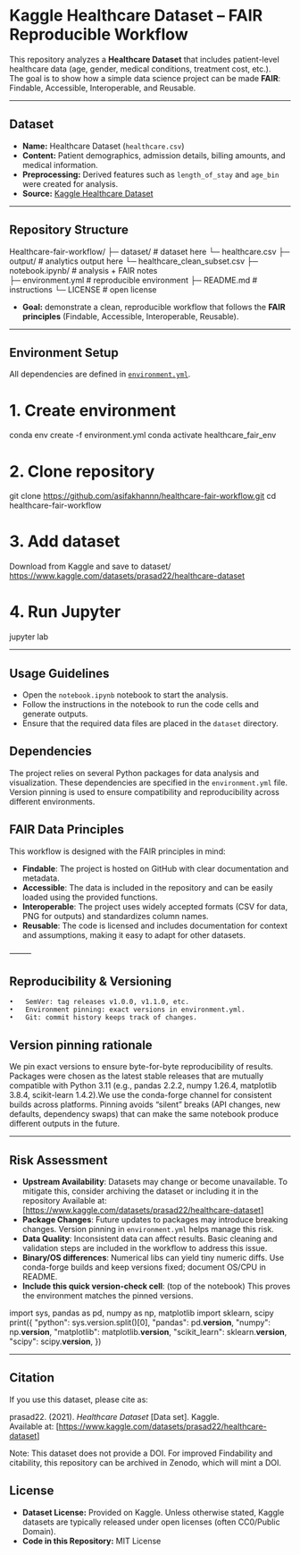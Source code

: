 # Kaggle Healthcare Dataset – FAIR Reproducible Workflow


This repository analyzes a **Healthcare Dataset** that includes patient-level healthcare data (age, gender, medical conditions, treatment cost, etc.).  
The goal is to show how a simple data science project can be made **FAIR**: Findable, Accessible, Interoperable, and Reusable.

---

## Dataset
- **Name:** Healthcare Dataset (`healthcare.csv`)  
- **Content:** Patient demographics, admission details, billing amounts, and medical information.  
- **Preprocessing:** Derived features such as `length_of_stay` and `age_bin` were created for analysis.  
- **Source:** [Kaggle Healthcare Dataset](https://www.kaggle.com/datasets/prasad22/healthcare-dataset)

---

## Repository Structure

Healthcare-fair-workflow/
├─ dataset/                # dataset here
    └─ healthcare.csv
├─ output/                # analytics output here
    └─ healthcare_clean_subset.csv
├─ notebook.ipynb/         # analysis + FAIR notes  
├─ environment.yml      # reproducible environment
├─ README.md            # instructions
└─ LICENSE              # open license

- **Goal:** demonstrate a clean, reproducible workflow that follows the **FAIR principles** (Findable, Accessible, Interoperable, Reusable).

---

##  Environment Setup
All dependencies are defined in [`environment.yml`](environment.yml).

# 1. Create environment
conda env create -f environment.yml
conda activate healthcare_fair_env

# 2. Clone repository
git clone https://github.com/asifakhannn/healthcare-fair-workflow.git
cd healthcare-fair-workflow

# 3. Add dataset
 Download from Kaggle and save to dataset/
 https://www.kaggle.com/datasets/prasad22/healthcare-dataset

# 4. Run Jupyter
jupyter lab

---

## Usage Guidelines
- Open the `notebook.ipynb` notebook to start the analysis.
- Follow the instructions in the notebook to run the code cells and generate outputs.
- Ensure that the required data files are placed in the `dataset` directory.

## Dependencies
The project relies on several Python packages for data analysis and visualization. These dependencies are specified in the `environment.yml` file. Version pinning is used to ensure compatibility and reproducibility across different environments.


## FAIR Data Principles
This workflow is designed with the FAIR principles in mind:
- **Findable**: The project is hosted on GitHub with clear documentation and metadata.
- **Accessible**: The data is included in the repository and can be easily loaded using the provided functions.
- **Interoperable**: The project uses widely accepted formats (CSV for data, PNG for outputs) and standardizes column names.
- **Reusable**: The code is licensed and includes documentation for context and assumptions, making it easy to adapt for other datasets.

⸻

## Reproducibility & Versioning
	•	SemVer: tag releases v1.0.0, v1.1.0, etc.
	•	Environment pinning: exact versions in environment.yml.
	•	Git: commit history keeps track of changes.

## Version pinning rationale

We pin exact versions to ensure byte-for-byte reproducibility of results. Packages were chosen as the latest stable releases that are mutually compatible with Python 3.11 (e.g., pandas 2.2.2, numpy 1.26.4, matplotlib 3.8.4, scikit-learn 1.4.2).We use the conda-forge channel for consistent builds across platforms.
Pinning avoids “silent” breaks (API changes, new defaults, dependency swaps) that can make the same notebook produce different outputs in the future.

---

## Risk Assessment
- **Upstream Availability**: Datasets may change or become unavailable. To mitigate this, consider archiving the dataset or including it in the repository Available at: [https://www.kaggle.com/datasets/prasad22/healthcare-dataset]
- **Package Changes**: Future updates to packages may introduce breaking changes. Version pinning in `environment.yml` helps manage this risk.
- **Data Quality**: Inconsistent data can affect results. Basic cleaning and validation steps are included in the workflow to address this issue.
- **Binary/OS differences**: Numerical libs can yield tiny numeric diffs. Use conda-forge builds and keep versions fixed; document OS/CPU in README.
- **Include this quick version-check cell**: (top of the notebook) This proves the environment matches the pinned versions.

import sys, pandas as pd, numpy as np, matplotlib
import sklearn, scipy
print({
    "python": sys.version.split()[0],
    "pandas": pd.__version__,
    "numpy": np.__version__,
    "matplotlib": matplotlib.__version__,
    "scikit_learn": sklearn.__version__,
    "scipy": scipy.__version__,
})

---

##  Citation

If you use this dataset, please cite as:

prasad22. (2021). *Healthcare Dataset* [Data set]. Kaggle.  
Available at: [https://www.kaggle.com/datasets/prasad22/healthcare-dataset]

Note: This dataset does not provide a DOI. For improved Findability and citability, this repository can be archived in Zenodo, which will mint a DOI.

## License

- **Dataset License:** Provided on Kaggle. Unless otherwise stated, Kaggle datasets are typically released under open licenses (often CC0/Public Domain). 
- **Code in this Repository:** MIT License 


